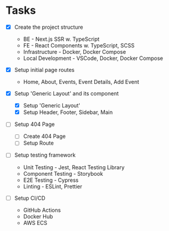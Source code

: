 # Tasks

- [x] Create the project structure
  - BE - Next.js SSR w. TypeScript
  - FE - React Components w. TypeScript, SCSS
  - Infrastructure - Docker, Docker Compose
  - Local Development - VSCode, Docker, Docker Compose

- [x] Setup initial page routes
  - Home, About, Events, Event Details, Add Event

- [x] Setup 'Generic Layout' and its component
  - [x] Setup 'Generic Layout'
  - [x] Setup Header, Footer, Sidebar, Main

- [ ] Setup 404 Page
  - [ ] Create 404 Page
  - [ ] Setup Route

- [ ] Setup testing framework
  - Unit Testing - Jest, React Testing Library
  - Component Testing - Storybook
  - E2E Testing - Cypress
  - Linting - ESLint, Prettier

- [ ] Setup CI/CD
  - GitHub Actions
  - Docker Hub
  - AWS ECS